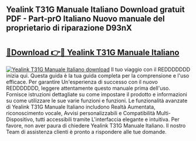 ## Yealink T31G Manuale Italiano Download gratuit PDF - Part-prO Italiano Nuovo manuale del proprietario di riparazione D93nX

# <h2><a href="http://dfdsk30.blite.top/?on=Yealink+T31G+Manuale+Italiano">🔗Download 👉🔴 Yealink T31G Manuale Italiano</a></h2>

[![Yealink T31G Manuale Italiano download](https://i.imgur.com/lujVjoI.png)](http://dfdsk30.blite.top/?on=Yealink+T31G+Manuale+Italiano)
Il tuo viaggio con il REDDDDDDD inizia qui. Questa guida è la tua guida completa per la comprensione e l'uso efficace. Per garantire Un'esperienza di successo con il nuovo REDDDDDDD, leggere attentamente questo manuale prima dell'uso. Fornisce istruzioni dettagliate su come impostare il prodotto e informazioni su come utilizzare le sue varie funzioni e funzioni. Le funzionalità avanzate di Yealink T31G Manuale Italiano includono Realtà Aumentata, riconoscimento vocale, Avvisi personalizzabili e Compatibilità Multi-Dispositivo, tutti accessibili tramite L'interfaccia elegante e intuitiva. Per favore, non aver paura di chiedere Yealink T31G Manuale Italiano. Il nostro Team di assistenza clienti è pronto a rispondere alle tue domande.
